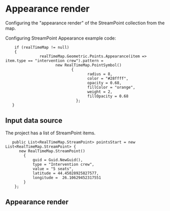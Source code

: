 # Appearance render

Configuring the "appearance render" of the StreamPoint collection from the map.

Configuring StreamPoint Appearance example code:

        if (realTimeMap != null)
        {
                   realTimeMap.Geometric.Points.Appearance(item => item.type == "intervention crew").pattern = 
                          new RealTimeMap.PointSymbol() 
                                 { 
                                        radius = 8, 
                                        color = "#28ffff", 
                                        opacity = 0.68, 
                                        fillColor = "orange", 
                                        weight = 2, 
                                        fillOpacity = 0.68 
                                   };
       }

## Input data source

The project has a list of StreamPoint items.

       public List<RealTimeMap.StreamPoint> pointsStart = new List<RealTimeMap.StreamPoint> {
          new RealTimeMap.StreamPoint()
            {
                guid = Guid.NewGuid(),
                type = "Intervention crew",
                value = "5 seats",
                latitude = 44.45028925827577,
                longitude =  26.10629452317551
            }
        };

## Appearance render

